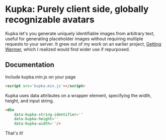# Kupka: Purely client side, globally recognizable avatars

Kupka let's you generate uniquely identifiable images from arbitrary text,
useful for generating placeholder images without requiring multiple requests
to your server. It grew out of my work on an earlier project, 
[Getting Warmer](https://okal.github.io/getting-warmer), which I realized would
find wider use if repurposed.

## Documentation

Include kupka.min.js on your page

``` html
<script src='kupka.min.js'></script>
```

Kupka uses data attributes on a wrapper element, specifying the width, height,
and input string.

```html
<div
	data-kupka-string-identifier=''
	data-kupka-height=''
	data-kupka-width=''/>
```

That's it!
